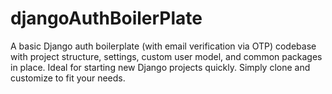 # djangoAuthBoilerPlate
A basic Django auth boilerplate (with email verification via OTP) codebase with project structure, settings, custom user model, and common packages in place. Ideal for starting new Django projects quickly. Simply clone and customize to fit your needs.
